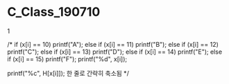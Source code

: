 # C_Class_190710
1



/*
if (x[i] == 10) printf("A");
else if (x[i] == 11) printf("B");
else if (x[i] == 12) printf("C");
else if (x[i] == 13) printf("D");
else if (x[i] == 14) printf("E");
else if (x[i] == 15) printf("F");
printf("%d", x[i]);	

printf("%c", H[x[i]]);
한 줄로 간략히 축소됨
*/
